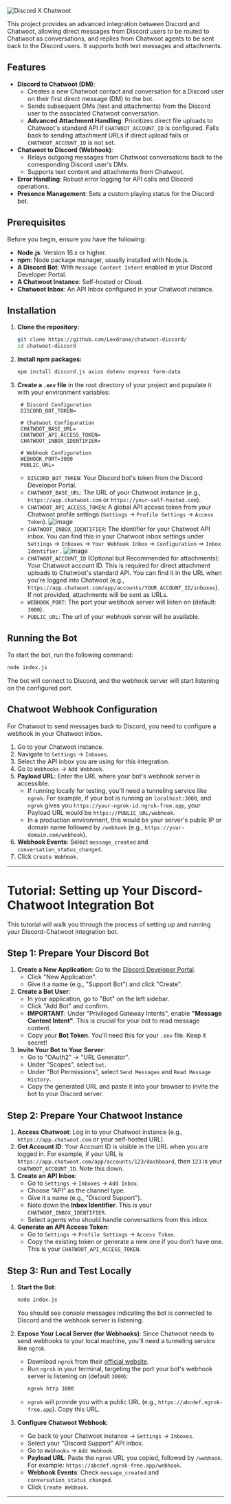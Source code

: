 ![Discord X Chatwoot](https://i.imgur.com/8VMIBrw.png)

This project provides an advanced integration between Discord and Chatwoot, allowing direct messages from Discord users to be routed to Chatwoot as conversations, and replies from Chatwoot agents to be sent back to the Discord users. It supports both text messages and attachments.

## Features

  * **Discord to Chatwoot (DM)**:
      * Creates a new Chatwoot contact and conversation for a Discord user on their first direct message (DM) to the bot.
      * Sends subsequent DMs (text and attachments) from the Discord user to the associated Chatwoot conversation.
      * **Advanced Attachment Handling**: Prioritizes direct file uploads to Chatwoot's standard API if `CHATWOOT_ACCOUNT_ID` is configured. Falls back to sending attachment URLs if direct upload fails or `CHATWOOT_ACCOUNT_ID` is not set.
  * **Chatwoot to Discord (Webhook)**:
      * Relays outgoing messages from Chatwoot conversations back to the corresponding Discord user's DMs.
      * Supports text content and attachments from Chatwoot.
  * **Error Handling**: Robust error logging for API calls and Discord operations.
  * **Presence Management**: Sets a custom playing status for the Discord bot.

## Prerequisites

Before you begin, ensure you have the following:

  * **Node.js**: Version 16.x or higher.
  * **npm**: Node package manager, usually installed with Node.js.
  * **A Discord Bot**: With `Message Content Intent` enabled in your Discord Developer Portal.
  * **A Chatwoot Instance**: Self-hosted or Cloud.
  * **Chatwoot Inbox**: An API Inbox configured in your Chatwoot instance.

## Installation

1.  **Clone the repository:**

    ```bash
    git clone https://github.com/Lexdrane/chatwoot-discord/
    cd chatwoot-discord
    ```

2.  **Install npm packages:**

    ```bash
    npm install discord.js axios dotenv express form-data
    ```

3.  **Create a `.env` file** in the root directory of your project and populate it with your environment variables:

    ```env
     # Discord Configuration
     DISCORD_BOT_TOKEN=
     
     # Chatwoot Configuration
     CHATWOOT_BASE_URL=
     CHATWOOT_API_ACCESS_TOKEN=
     CHATWOOT_INBOX_IDENTIFIER=
     
     # Webhook Configuration
     WEBHOOK_PORT=3000
     PUBLIC_URL=
    ```

      * `DISCORD_BOT_TOKEN`: Your Discord bot's token from the Discord Developer Portal.
      * `CHATWOOT_BASE_URL`: The URL of your Chatwoot instance (e.g., `https://app.chatwoot.com` or `https://your-self-hosted.com`).
      * `CHATWOOT_API_ACCESS_TOKEN`: A global API access token from your Chatwoot profile settings (`Settings` -\> `Profile Settings` -\> `Access Token`).
      ![image](https://i.imgur.com/FZcO3xr.png)
      * `CHATWOOT_INBOX_IDENTIFIER`: The identifier for your Chatwoot API inbox. You can find this in your Chatwoot inbox settings under `Settings` -\> `Inboxes` -\> `Your Webhook Inbox` -\> `Configuration` -\> `Inbox Identifier` .
      ![image](https://i.imgur.com/FZcO3xr.png)
      * `CHATWOOT_ACCOUNT_ID` (Optional but Recommended for attachments): Your Chatwoot account ID. This is required for direct attachment uploads to Chatwoot's standard API. You can find it in the URL when you're logged into Chatwoot (e.g., `https://app.chatwoot.com/app/accounts/YOUR_ACCOUNT_ID/inboxes`). If not provided, attachments will be sent as URLs.
      * `WEBHOOK_PORT`: The port your webhook server will listen on (default: `3000`).
      * `PUBLIC_URL`: The url of your webhook server will be available.

## Running the Bot

To start the bot, run the following command:

```bash
node index.js
```

The bot will connect to Discord, and the webhook server will start listening on the configured port.

## Chatwoot Webhook Configuration

For Chatwoot to send messages back to Discord, you need to configure a webhook in your Chatwoot inbox.

1.  Go to your Chatwoot instance.
2.  Navigate to `Settings` -\> `Inboxes`.
3.  Select the API inbox you are using for this integration.
4.  Go to `Webhooks` -\> `Add Webhook`.
5.  **Payload URL**: Enter the URL where your bot's webhook server is accessible.
      * If running locally for testing, you'll need a tunneling service like `ngrok`. For example, if your bot is running on `localhost:3000`, and `ngrok` gives you `https://your-ngrok-id.ngrok-free.app`, your Payload URL would be `https://PUBLIC_URL/webhook`.
      * In a production environment, this would be your server's public IP or domain name followed by `/webhook` (e.g., `https://your-domain.com/webhook`).
6.  **Webhook Events**: Select `message_created` and `conversation_status_changed`.
7.  Click `Create Webhook`.

-----

# Tutorial: Setting up Your Discord-Chatwoot Integration Bot

This tutorial will walk you through the process of setting up and running your Discord-Chatwoot integration bot.

## Step 1: Prepare Your Discord Bot

1.  **Create a New Application**: Go to the [Discord Developer Portal](https://discord.com/developers/applications).
      * Click "New Application".
      * Give it a name (e.g., "Support Bot") and click "Create".
2.  **Create a Bot User**:
      * In your application, go to "Bot" on the left sidebar.
      * Click "Add Bot" and confirm.
      * **IMPORTANT**: Under "Privileged Gateway Intents", enable **"Message Content Intent"**. This is crucial for your bot to read message content.
      * Copy your **Bot Token**. You'll need this for your `.env` file. Keep it secret\!
3.  **Invite Your Bot to Your Server**:
      * Go to "OAuth2" -\> "URL Generator".
      * Under "Scopes", select `bot`.
      * Under "Bot Permissions", select `Send Messages` and `Read Message History`.
      * Copy the generated URL and paste it into your browser to invite the bot to your Discord server.

## Step 2: Prepare Your Chatwoot Instance

1.  **Access Chatwoot**: Log in to your Chatwoot instance (e.g., `https://app.chatwoot.com` or your self-hosted URL).
2.  **Get Account ID**: Your Account ID is visible in the URL when you are logged in. For example, if your URL is `https://app.chatwoot.com/app/accounts/123/dashboard`, then `123` is your `CHATWOOT_ACCOUNT_ID`. Note this down.
3.  **Create an API Inbox**:
      * Go to `Settings` -\> `Inboxes` -\> `Add Inbox`.
      * Choose "API" as the channel type.
      * Give it a name (e.g., "Discord Support").
      * Note down the **Inbox Identifier**. This is your `CHATWOOT_INBOX_IDENTIFIER`.
      * Select agents who should handle conversations from this inbox.
4.  **Generate an API Access Token**:
      * Go to `Settings` -\> `Profile Settings` -\> `Access Token`.
      * Copy the existing token or generate a new one if you don't have one. This is your `CHATWOOT_API_ACCESS_TOKEN`.


## Step 3: Run and Test Locally

1.  **Start the Bot**:

    ```bash
    node index.js
    ```

    You should see console messages indicating the bot is connected to Discord and the webhook server is listening.

2.  **Expose Your Local Server (for Webhooks)**:
    Since Chatwoot needs to send webhooks to your local machine, you'll need a tunneling service like `ngrok`.

      * Download `ngrok` from their [official website](https://ngrok.com/download).
      * Run `ngrok` in your terminal, targeting the port your bot's webhook server is listening on (default `3000`):
        ```bash
        ngrok http 3000
        ```
      * `ngrok` will provide you with a public URL (e.g., `https://abcdef.ngrok-free.app`). Copy this URL.

3.  **Configure Chatwoot Webhook**:

      * Go back to your Chatwoot instance -\> `Settings` -\> `Inboxes`.
      * Select your "Discord Support" API inbox.
      * Go to `Webhooks` -\> `Add Webhook`.
      * **Payload URL**: Paste the `ngrok` URL you copied, followed by `/webhook`. For example: `https://abcdef.ngrok-free.app/webhook`.
      * **Webhook Events**: Check `message_created` and `conversation_status_changed`.
      * Click `Create Webhook`.

-----
